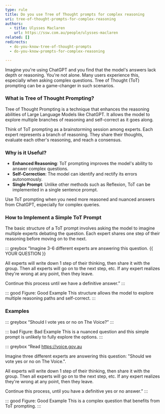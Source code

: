 ```yaml
---
type: rule
title: Do you use Tree of Thought prompts for complex reasoning
uri: tree-of-thought-prompts-for-complex-reasoning
authors:
  - title: Ulysses Maclaren
    url: https://ssw.com.au/people/ulysses-maclaren
related: []
redirects:
  - do-you-know-tree-of-thought-prompts
  - do-you-know-prompts-for-complex-reasoning

---
```


Imagine you're using ChatGPT and you find that the model's answers lack depth or reasoning. You're not alone. Many users experience this, especially when asking complex questions. Tree of Thought (ToT) prompting can be a game-changer in such scenarios.

<!--endintro-->

### What is Tree of Thought Prompting?

Tree of Thought Prompting is a technique that enhances the reasoning abilities of Large Language Models like ChatGPT. It allows the model to explore multiple branches of reasoning and self-correct as it goes along.

Think of ToT prompting as a brainstorming session among experts. Each expert represents a branch of reasoning. They share their thoughts, evaluate each other's reasoning, and reach a consensus.

### Why is it Useful?

- **Enhanced Reasoning**: ToT prompting improves the model's ability to answer complex questions.
- **Self-Correction**: The model can identify and rectify its errors autonomously.
- **Single Prompt**: Unlike other methods such as Reflexion, ToT can be implemented in a single sentence prompt.

Use ToT prompting when you need more reasoned and nuanced answers from ChatGPT, especially for complex queries.

### How to Implement a Simple ToT Prompt

The basic structure of a ToT prompt involves asking the model to imagine multiple experts debating the question. Each expert shares one step of their reasoning before moving on to the next.

::: greybox
“Imagine 3-6 different experts are answering this question. {{ YOUR QUESTION }}

All experts will write down 1 step of their thinking, then share it with the group. Then all experts will go on to the next step, etc. If any expert realizes they're wrong at any point, then they leave.

Continue this process until we have a definitive answer.”
:::

::: good Figure: Good Example
This structure allows the model to explore multiple reasoning paths and self-correct.
:::

### Examples

::: greybox
“Should I vote yes or no on The Voice?”
:::

::: bad Figure: Bad Example
This is a nuanced question and this simple prompt is unlikely to fully explore the options.
:::

::: greybox
“Read https://voice.gov.au 

Imagine three different experts are answering this question: "Should we vote yes or no on The Voice.". 

All experts will write down 1 step of their thinking, then share it with the group. Then all experts will go on to the next step, etc. If any expert realizes they're wrong at any point, then they leave.

Continue this process, until you have a definitive yes or no answer.”
:::

::: good Figure: Good Example
This is a complex question that benefits from ToT prompting.
:::
